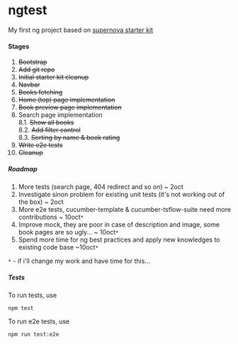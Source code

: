 # ngtest

My first ng project based on [supernova starter kit](https://github.com/orizens/supernova-angular-1.5.x-es6-starter)

#### Stages

1. ~~Bootstrap~~
3. ~~Add git repo~~
3. ~~Initial starter kit cleanup~~
4. ~~Navbar~~
5. ~~Books fetching~~
6. ~~Home (top) page implementation~~
7. ~~Book preview page implementation~~
8. Search page implementation<br/>
  8.1. ~~Show all books~~<br/>
  8.2. ~~Add filter control~~<br/>
  8.3. ~~Sorting by name & book rating~~
9. ~~Write e2e tests~~
10. ~~Cleanup~~

##### Roadmap
1. More tests (search page, 404 redirect and so on) ~ 2oct
2. Investigate sinon problem for existing unit tests (it's not working out of the box) ~ 2oct
2. More e2e tests, cucumber-template & cucumber-tsflow-suite need more contributions ~ 10oct`*`
3. Improve mock, they are poor in case of description and image, some book pages are so ugly... ~ 10oct`*`
4. Spend more time for ng best practices and apply new knowledges to existing code base ~10oct`*`

`*` - if i'll change my work and have time for this...

##### Tests

To run tests, use
```
npm test
```

To run e2e tests, use
```
npm run test:e2e
```
